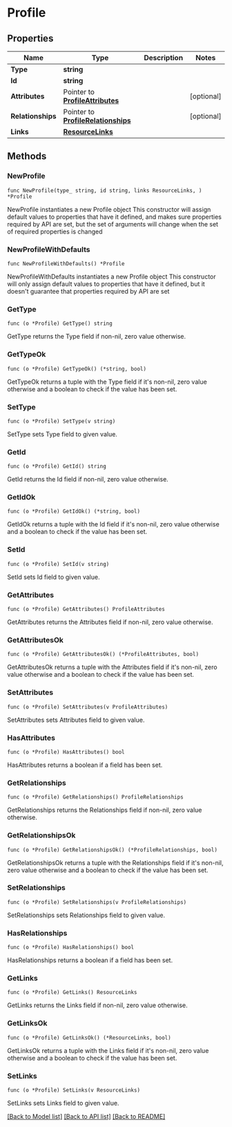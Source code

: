 # Profile

## Properties

Name | Type | Description | Notes
------------ | ------------- | ------------- | -------------
**Type** | **string** |  | 
**Id** | **string** |  | 
**Attributes** | Pointer to [**ProfileAttributes**](ProfileAttributes.md) |  | [optional] 
**Relationships** | Pointer to [**ProfileRelationships**](ProfileRelationships.md) |  | [optional] 
**Links** | [**ResourceLinks**](ResourceLinks.md) |  | 

## Methods

### NewProfile

`func NewProfile(type_ string, id string, links ResourceLinks, ) *Profile`

NewProfile instantiates a new Profile object
This constructor will assign default values to properties that have it defined,
and makes sure properties required by API are set, but the set of arguments
will change when the set of required properties is changed

### NewProfileWithDefaults

`func NewProfileWithDefaults() *Profile`

NewProfileWithDefaults instantiates a new Profile object
This constructor will only assign default values to properties that have it defined,
but it doesn't guarantee that properties required by API are set

### GetType

`func (o *Profile) GetType() string`

GetType returns the Type field if non-nil, zero value otherwise.

### GetTypeOk

`func (o *Profile) GetTypeOk() (*string, bool)`

GetTypeOk returns a tuple with the Type field if it's non-nil, zero value otherwise
and a boolean to check if the value has been set.

### SetType

`func (o *Profile) SetType(v string)`

SetType sets Type field to given value.


### GetId

`func (o *Profile) GetId() string`

GetId returns the Id field if non-nil, zero value otherwise.

### GetIdOk

`func (o *Profile) GetIdOk() (*string, bool)`

GetIdOk returns a tuple with the Id field if it's non-nil, zero value otherwise
and a boolean to check if the value has been set.

### SetId

`func (o *Profile) SetId(v string)`

SetId sets Id field to given value.


### GetAttributes

`func (o *Profile) GetAttributes() ProfileAttributes`

GetAttributes returns the Attributes field if non-nil, zero value otherwise.

### GetAttributesOk

`func (o *Profile) GetAttributesOk() (*ProfileAttributes, bool)`

GetAttributesOk returns a tuple with the Attributes field if it's non-nil, zero value otherwise
and a boolean to check if the value has been set.

### SetAttributes

`func (o *Profile) SetAttributes(v ProfileAttributes)`

SetAttributes sets Attributes field to given value.

### HasAttributes

`func (o *Profile) HasAttributes() bool`

HasAttributes returns a boolean if a field has been set.

### GetRelationships

`func (o *Profile) GetRelationships() ProfileRelationships`

GetRelationships returns the Relationships field if non-nil, zero value otherwise.

### GetRelationshipsOk

`func (o *Profile) GetRelationshipsOk() (*ProfileRelationships, bool)`

GetRelationshipsOk returns a tuple with the Relationships field if it's non-nil, zero value otherwise
and a boolean to check if the value has been set.

### SetRelationships

`func (o *Profile) SetRelationships(v ProfileRelationships)`

SetRelationships sets Relationships field to given value.

### HasRelationships

`func (o *Profile) HasRelationships() bool`

HasRelationships returns a boolean if a field has been set.

### GetLinks

`func (o *Profile) GetLinks() ResourceLinks`

GetLinks returns the Links field if non-nil, zero value otherwise.

### GetLinksOk

`func (o *Profile) GetLinksOk() (*ResourceLinks, bool)`

GetLinksOk returns a tuple with the Links field if it's non-nil, zero value otherwise
and a boolean to check if the value has been set.

### SetLinks

`func (o *Profile) SetLinks(v ResourceLinks)`

SetLinks sets Links field to given value.



[[Back to Model list]](../README.md#documentation-for-models) [[Back to API list]](../README.md#documentation-for-api-endpoints) [[Back to README]](../README.md)


